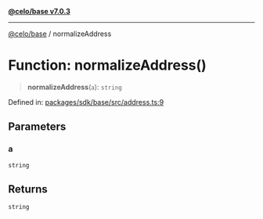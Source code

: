 [**@celo/base v7.0.3**](../README.md)

***

[@celo/base](../README.md) / normalizeAddress

# Function: normalizeAddress()

> **normalizeAddress**(`a`): `string`

Defined in: [packages/sdk/base/src/address.ts:9](https://github.com/celo-org/developer-tooling/blob/master/packages/sdk/base/src/address.ts#L9)

## Parameters

### a

`string`

## Returns

`string`
